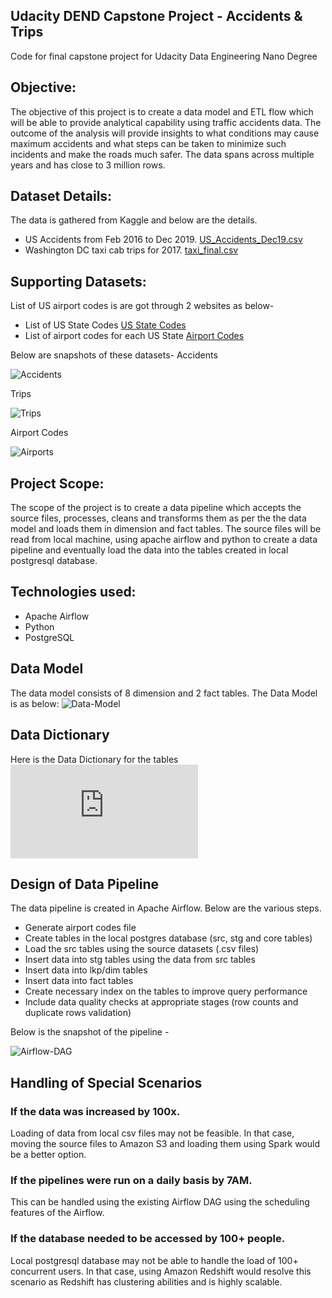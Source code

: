 ## Udacity DEND Capstone Project - Accidents & Trips
Code for final capstone project for Udacity Data Engineering Nano Degree

## Objective:
The objective of this project is to create a data model and ETL flow which will be able to provide analytical capability using traffic accidents data. The outcome of the analysis will provide insights to what conditions may cause maximum accidents and what steps can be taken to minimize such incidents and make the roads much safer. The data spans across multiple years and has close to 3 million rows.

## Dataset Details:
The data is gathered from Kaggle and below are the details.
* US Accidents from Feb 2016 to Dec 2019. [US_Accidents_Dec19.csv](https://www.kaggle.com/sobhanmoosavi/us-accidents)
* Washington DC taxi cab trips for 2017. [taxi_final.csv](https://www.kaggle.com/bvc5283/dc-taxi-trips)

## Supporting Datasets:
List of US airport codes is are got through 2 websites as below-
* List of US State Codes [US State Codes](https://developers.google.com/public-data/docs/canonical/states_csv)
* List of airport codes for each US State [Airport Codes](https://www.airnav.com/airports/us/)

Below are snapshots of these datasets-
Accidents

![Accidents](https://github.com/prasannanegalur/Udacity-DEND-Capstone-Accidents/tree/master/images/Accidents.jpg)

Trips

![Trips](https://github.com/prasannanegalur/Udacity-DEND-Capstone-Accidents/tree/master/images/Trips.jpg)

Airport Codes

![Airports](https://github.com/prasannanegalur/Udacity-DEND-Capstone-Accidents/tree/master/images/Airports.jpg)

## Project Scope:
The scope of the project is to create a data pipeline which accepts the source files, processes, cleans and transforms them as per the the data model and loads them in dimension and fact tables. The source files will be read from local machine, using apache airflow and python to create a data pipeline and eventually load the data into the tables created in local postgresql database.

## Technologies used:
- Apache Airflow
- Python
- PostgreSQL

## Data Model
The data model consists of 8 dimension and 2 fact tables. The Data Model is as below:
![Data-Model](https://github.com/prasannanegalur/Udacity-DEND-Capstone-Accidents/tree/master/images/Data_Model.jpg)

## Data Dictionary
Here is the Data Dictionary for the tables
![Data-Dictionary](https://github.com/prasannanegalur/Udacity-DEND-Capstone-Accidents/tree/master/Data_dictionary.pdf)


## Design of Data Pipeline
The data pipeline is created in Apache Airflow. Below are the various steps. 
* Generate airport codes file
* Create tables in the local postgres database (src, stg and core tables)
* Load the src tables using the source datasets (.csv files)
* Insert data into stg tables using the data from src tables
* Insert data into lkp/dim tables
* Insert data into fact tables
* Create necessary index on the tables to improve query performance
* Include data quality checks at appropriate stages (row counts and duplicate rows validation)

Below is the snapshot of the pipeline -

![Airflow-DAG](https://github.com/prasannanegalur/Udacity-DEND-Capstone-Accidents/tree/master/images/ETL_Pipeline.jpg)


## Handling of Special Scenarios

### If the data was increased by 100x.

Loading of data from local csv files may not be feasible. In that case, moving the source files to Amazon S3 and loading them using Spark would be a better option.

### If the pipelines were run on a daily basis by 7AM.

This can be handled using the existing Airflow DAG using the scheduling features of the Airflow.

### If the database needed to be accessed by 100+ people.

Local postgresql database may not be able to handle the load of 100+ concurrent users. In that case, using Amazon Redshift would resolve this scenario as Redshift has clustering abilities and is highly scalable.
